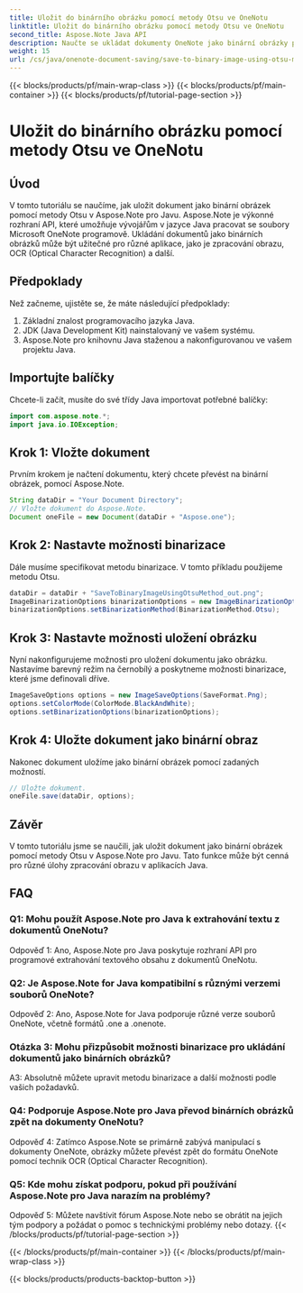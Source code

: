 ```yaml
---
title: Uložit do binárního obrázku pomocí metody Otsu ve OneNotu
linktitle: Uložit do binárního obrázku pomocí metody Otsu ve OneNotu
second_title: Aspose.Note Java API
description: Naučte se ukládat dokumenty OneNote jako binární obrázky pomocí metody Otsu s Aspose.Note pro Java. Zvyšte možnosti své Java aplikace pomocí Aspose.Note.
weight: 15
url: /cs/java/onenote-document-saving/save-to-binary-image-using-otsu-method/
---
```


{{< blocks/products/pf/main-wrap-class >}}
{{< blocks/products/pf/main-container >}}
{{< blocks/products/pf/tutorial-page-section >}}

# Uložit do binárního obrázku pomocí metody Otsu ve OneNotu

## Úvod

V tomto tutoriálu se naučíme, jak uložit dokument jako binární obrázek pomocí metody Otsu v Aspose.Note pro Javu. Aspose.Note je výkonné rozhraní API, které umožňuje vývojářům v jazyce Java pracovat se soubory Microsoft OneNote programově. Ukládání dokumentů jako binárních obrázků může být užitečné pro různé aplikace, jako je zpracování obrazu, OCR (Optical Character Recognition) a další.

## Předpoklady

Než začneme, ujistěte se, že máte následující předpoklady:
1. Základní znalost programovacího jazyka Java.
2. JDK (Java Development Kit) nainstalovaný ve vašem systému.
3. Aspose.Note pro knihovnu Java staženou a nakonfigurovanou ve vašem projektu Java.

## Importujte balíčky

Chcete-li začít, musíte do své třídy Java importovat potřebné balíčky:
```java
import com.aspose.note.*;
import java.io.IOException;
```

## Krok 1: Vložte dokument

Prvním krokem je načtení dokumentu, který chcete převést na binární obrázek, pomocí Aspose.Note.
```java
String dataDir = "Your Document Directory";
// Vložte dokument do Aspose.Note.
Document oneFile = new Document(dataDir + "Aspose.one");
```

## Krok 2: Nastavte možnosti binarizace
Dále musíme specifikovat metodu binarizace. V tomto příkladu použijeme metodu Otsu.
```java
dataDir = dataDir + "SaveToBinaryImageUsingOtsuMethod_out.png";
ImageBinarizationOptions binarizationOptions = new ImageBinarizationOptions();
binarizationOptions.setBinarizationMethod(BinarizationMethod.Otsu);
```

## Krok 3: Nastavte možnosti uložení obrázku
Nyní nakonfigurujeme možnosti pro uložení dokumentu jako obrázku. Nastavíme barevný režim na černobílý a poskytneme možnosti binarizace, které jsme definovali dříve.
```java
ImageSaveOptions options = new ImageSaveOptions(SaveFormat.Png);
options.setColorMode(ColorMode.BlackAndWhite);
options.setBinarizationOptions(binarizationOptions);
```

## Krok 4: Uložte dokument jako binární obraz
Nakonec dokument uložíme jako binární obrázek pomocí zadaných možností.
```java
// Uložte dokument.
oneFile.save(dataDir, options);
```

## Závěr
V tomto tutoriálu jsme se naučili, jak uložit dokument jako binární obrázek pomocí metody Otsu v Aspose.Note pro Javu. Tato funkce může být cenná pro různé úlohy zpracování obrazu v aplikacích Java.

## FAQ

### Q1: Mohu použít Aspose.Note pro Java k extrahování textu z dokumentů OneNotu?

Odpověď 1: Ano, Aspose.Note pro Java poskytuje rozhraní API pro programové extrahování textového obsahu z dokumentů OneNotu.

### Q2: Je Aspose.Note for Java kompatibilní s různými verzemi souborů OneNote?

Odpověď 2: Ano, Aspose.Note for Java podporuje různé verze souborů OneNote, včetně formátů .one a .onenote.

### Otázka 3: Mohu přizpůsobit možnosti binarizace pro ukládání dokumentů jako binárních obrázků?

A3: Absolutně můžete upravit metodu binarizace a další možnosti podle vašich požadavků.

### Q4: Podporuje Aspose.Note pro Java převod binárních obrázků zpět na dokumenty OneNotu?

Odpověď 4: Zatímco Aspose.Note se primárně zabývá manipulací s dokumenty OneNote, obrázky můžete převést zpět do formátu OneNote pomocí technik OCR (Optical Character Recognition).

### Q5: Kde mohu získat podporu, pokud při používání Aspose.Note pro Java narazím na problémy?

Odpověď 5: Můžete navštívit fórum Aspose.Note nebo se obrátit na jejich tým podpory a požádat o pomoc s technickými problémy nebo dotazy.
{{< /blocks/products/pf/tutorial-page-section >}}

{{< /blocks/products/pf/main-container >}}
{{< /blocks/products/pf/main-wrap-class >}}

{{< blocks/products/products-backtop-button >}}
